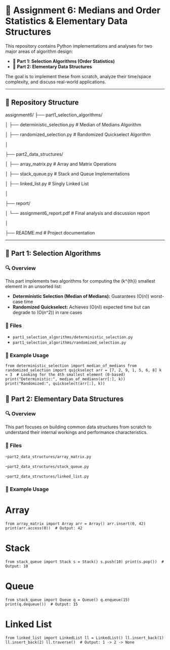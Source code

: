 # 📘 Assignment 6: Medians and Order Statistics & Elementary Data Structures

This repository contains Python implementations and analyses for two major areas of algorithm design:

- 🧮 **Part 1: Selection Algorithms (Order Statistics)**
- 🧱 **Part 2: Elementary Data Structures**

The goal is to implement these from scratch, analyze their time/space complexity, and discuss real-world applications.

---

## 📂 Repository Structure

assignment6/
├── part1_selection_algorithms/

│ ├── deterministic_selection.py # Median of Medians Algorithm

│ ├── randomized_selection.py # Randomized Quickselect Algorithm

│

├── part2_data_structures/

│ ├── array_matrix.py # Array and Matrix Operations

│ ├── stack_queue.py # Stack and Queue Implementations

│ ├── linked_list.py # Singly Linked List

│

├── report/

│ └── assignment6_report.pdf # Final analysis and discussion report

│

├── README.md # Project documentation

---

## 🧮 Part 1: Selection Algorithms

### 🔍 Overview

This part implements two algorithms for computing the \(k^{th}\) smallest element in an unsorted list:

- **Deterministic Selection (Median of Medians):** Guarantees \(O(n)\) worst-case time  
- **Randomized Quickselect:** Achieves \(O(n)\) expected time but can degrade to \(O(n^2)\) in rare cases  

### 📄 Files

- `part1_selection_algorithms/deterministic_selection.py`  
- `part1_selection_algorithms/randomized_selection.py`  

### 🧪 Example Usage

`from deterministic_selection import median_of_medians
from randomized_selection import quickselect
arr = [7, 2, 9, 1, 5, 6, 8]
k = 3  # Looking for the 4th smallest element (0-based)
print("Deterministic:", median_of_medians(arr[:], k))
print("Randomized:", quickselect(arr[:], k))`

## 🧱 Part 2: Elementary Data Structures

### 🔍 Overview

This part focuses on building common data structures from scratch to understand their internal workings and performance characteristics.

### 📄 Files
-`part2_data_structures/array_matrix.py`

-`part2_data_structures/stack_queue.py`

-`part2_data_structures/linked_list.py`

### 🧪 Example Usage

# Array
`from array_matrix import Array
arr = Array()
arr.insert(0, 42)
print(arr.access(0))  # Output: 42
`
# Stack
`from stack_queue import Stack
s = Stack()
s.push(10)
print(s.pop())  # Output: 10
`
# Queue
`from stack_queue import Queue
q = Queue()
q.enqueue(15)
print(q.dequeue())  # Output: 15
`
# Linked List
`from linked_list import LinkedList
ll = LinkedList()
ll.insert_back(1)
ll.insert_back(2)
ll.traverse()  # Output: 1 -> 2 -> None`

